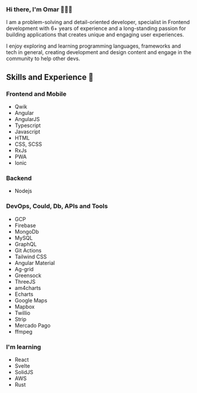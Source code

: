 ### Hi there, I'm Omar 👋🧑‍💻

I am a problem-solving and detail-oriented developer, specialist in Frontend development with 6+ years of experience and a long-standing passion for building applications that creates unique and engaging user experiences.

I enjoy exploring and learning programming languages, frameworks and tech in general, creating development and design content and engage in the community to help other devs.

## Skills and Experience 🚀
### Frontend and Mobile
* Qwik
* Angular
* AngularJS
* Typescript
* Javascript
* HTML
* CSS, SCSS
* RxJs
* PWA
* Ionic
### Backend
* Nodejs
### DevOps, Could, Db, APIs and Tools
* GCP
* Firebase
* MongoDb
* MySQL
* GraphQL
* Git Actions
* Tailwind CSS
* Angular Material
* Ag-grid
* Greensock
* ThreeJS
* am4charts 
* Echarts 
* Google Maps
* Mapbox
* Twillio
* Strip
* Mercado Pago
* ffmpeg

### I'm learning
* React
* Svelte
* SolidJS
* AWS
* Rust

